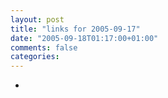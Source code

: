 ```yaml
---
layout: post
title: "links for 2005-09-17"
date: "2005-09-18T01:17:00+01:00"
comments: false
categories: 
---
```


<ul class="delicious">
<li>
</li>
</ul>


